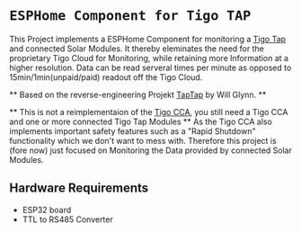 # `ESPHome Component for Tigo TAP`
This Project implements a ESPHome Component for monitoring a [Tigo Tap](https://tigoenergy.com/product/tigo-access-point) and connected Solar Modules.
It thereby eleminates the need for the proprietary Tigo Cloud for Monitoring, while retaining more Information at a higher resolution. 
Data can be read serveral times per minute as opposed to 15min/1min(unpaid/paid) readout off the Tigo Cloud.

** Based on the reverse-engineering Projekt [TapTap](https://github.com/willglynn/taptap) by Will Glynn. **

** This is not a reimplementaion of the [Tigo CCA](https://tigoenergy.com/product/cloud-connect-advanced), you still need a Tigo CCA and one or more connected Tigo Tap Modules **
As the Tigo CCA also implements important safety features such as a "Rapid Shutdown" functionality which we don't want to mess with.
Therefore this project is (fore now) just focused on Monitoring the Data provided by connected Solar Modules.

## Hardware Requirements
- ESP32 board
- TTL to RS485 Converter
